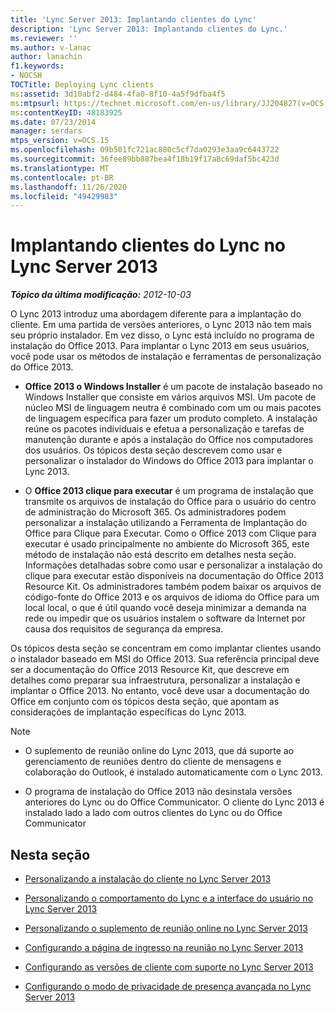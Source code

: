 ```yaml
---
title: 'Lync Server 2013: Implantando clientes do Lync'
description: 'Lync Server 2013: Implantando clientes do Lync.'
ms.reviewer: ''
ms.author: v-lanac
author: lanachin
f1.keywords:
- NOCSH
TOCTitle: Deploying Lync clients
ms:assetid: 3d10abf2-d484-4fa0-8f10-4a5f9dfba4f5
ms:mtpsurl: https://technet.microsoft.com/en-us/library/JJ204827(v=OCS.15)
ms:contentKeyID: 48183925
ms.date: 07/23/2014
manager: serdars
mtps_version: v=OCS.15
ms.openlocfilehash: 09b501fc721ac880c5cf7da0293e3aa9c6443722
ms.sourcegitcommit: 36fee89bb887bea4f18b19f17a8c69daf5bc423d
ms.translationtype: MT
ms.contentlocale: pt-BR
ms.lasthandoff: 11/26/2020
ms.locfileid: "49429983"
---
```

# <a name="deploying-lync-clients-in-lync-server-2013"></a>Implantando clientes do Lync no Lync Server 2013

<div data-xmlns="http://www.w3.org/1999/xhtml">

<div class="topic" data-xmlns="http://www.w3.org/1999/xhtml" data-msxsl="urn:schemas-microsoft-com:xslt" data-cs="https://msdn.microsoft.com/">

<div data-asp="https://msdn2.microsoft.com/asp">



</div>

<div id="mainSection">

<div id="mainBody">

<span> </span>

_**Tópico da última modificação:** 2012-10-03_

O Lync 2013 introduz uma abordagem diferente para a implantação do cliente. Em uma partida de versões anteriores, o Lync 2013 não tem mais seu próprio instalador. Em vez disso, o Lync está incluído no programa de instalação do Office 2013. Para implantar o Lync 2013 em seus usuários, você pode usar os métodos de instalação e ferramentas de personalização do Office 2013.

  - **Office 2013 o Windows Installer** é um pacote de instalação baseado no Windows Installer que consiste em vários arquivos MSI. Um pacote de núcleo MSI de linguagem neutra é combinado com um ou mais pacotes de linguagem específica para fazer um produto completo. A instalação reúne os pacotes individuais e efetua a personalização e tarefas de manutenção durante e após a instalação do Office nos computadores dos usuários. Os tópicos desta seção descrevem como usar e personalizar o instalador do Windows do Office 2013 para implantar o Lync 2013.

  - O **Office 2013 clique para executar** é um programa de instalação que transmite os arquivos de instalação do Office para o usuário do centro de administração do Microsoft 365. Os administradores podem personalizar a instalação utilizando a Ferramenta de Implantação do Office para Clique para Executar. Como o Office 2013 com Clique para executar é usado principalmente no ambiente do Microsoft 365, este método de instalação não está descrito em detalhes nesta seção. Informações detalhadas sobre como usar e personalizar a instalação do clique para executar estão disponíveis na documentação do Office 2013 Resource Kit. Os administradores também podem baixar os arquivos de código-fonte do Office 2013 e os arquivos de idioma do Office para um local local, o que é útil quando você deseja minimizar a demanda na rede ou impedir que os usuários instalem o software da Internet por causa dos requisitos de segurança da empresa.

Os tópicos desta seção se concentram em como implantar clientes usando o instalador baseado em MSI do Office 2013. Sua referência principal deve ser a documentação do Office 2013 Resource Kit, que descreve em detalhes como preparar sua infraestrutura, personalizar a instalação e implantar o Office 2013. No entanto, você deve usar a documentação do Office em conjunto com os tópicos desta seção, que apontam as considerações de implantação específicas do Lync 2013.

<div>


> [!NOTE]  
> <UL>
> <LI>
> <P>O suplemento de reunião online do Lync 2013, que dá suporte ao gerenciamento de reuniões dentro do cliente de mensagens e colaboração do Outlook, é instalado automaticamente com o Lync 2013.</P>
> <LI>
> <P>O programa de instalação do Office 2013 não desinstala versões anteriores do Lync ou do Office Communicator. O cliente do Lync 2013 é instalado lado a lado com outros clientes do Lync ou do Office Communicator</P></LI></UL>



</div>

<div>

## <a name="in-this-section"></a>Nesta seção

  - [Personalizando a instalação do cliente no Lync Server 2013](lync-server-2013-customizing-client-installation.md)

  - [Personalizando o comportamento do Lync e a interface do usuário no Lync Server 2013](lync-server-2013-customizing-lync-behavior-and-the-user-interface.md)

  - [Personalizando o suplemento de reunião online no Lync Server 2013](lync-server-2013-customizing-the-online-meeting-add-in.md)

  - [Configurando a página de ingresso na reunião no Lync Server 2013](lync-server-2013-configuring-the-meeting-join-page.md)

  - [Configurando as versões de cliente com suporte no Lync Server 2013](lync-server-2013-configuring-supported-client-versions.md)

  - [Configurando o modo de privacidade de presença avançada no Lync Server 2013](lync-server-2013-configuring-enhanced-presence-privacy-mode.md)

</div>

</div>

<span> </span>

</div>

</div>

</div>

